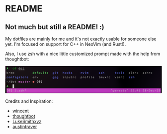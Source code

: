 # README

## Not much but still a README! :)

My dotfiles are mainly for me and it's not exactly usable for someone
else yet. I'm focused on support for C++ in NeoVim (and Rust!).

Also, I use zsh with a nice little customized prompt made with the help
from thoughtbot:

![prompt.png](screenshots/prompt.png)

Credits and Inspiration:

- [wincent](https://github.com/wincent)
- [thoughtbot](https://github.com/thoughtbot/dotfiles)
- [LukeSmithxyz](https://github.com/LukeSmithxyz/voidrice)
- [austintraver](https://github.com/austintraver)
